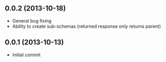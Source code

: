 ## 0.0.2 (2013-10-18)
  - General bug fixing
  - Ability to create sub-schemas (returned response only returns parent)



## 0.0.1 (2013-10-13)

  - Initial commit